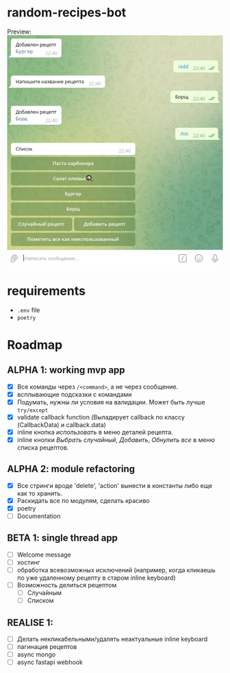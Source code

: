 # random-recipes-bot
Preview:
![Preview](tg_app_screenshots/random-recipes-bot-alpha-v0.1.jpg)

# requirements
* `.env` file
* `poetry`


# Roadmap

## ALPHA 1: working mvp app

- [X] Все команды через `/<command>`, а не через сообщение.
- [X] всплывающие подсказки с командами
- [X] Подумать, нужны ли условия на валидации. Может быть лучше `try/except`
- [X] validate callback function (Выладирует callback по классу (CallbackData) и callback.data)
- [X] inline кнопка *использовать* в меню деталей рецепта.
- [X] inline кнопки *Выбрать случайный*, *Добавить*, *Обнулить все* в меню списка рецептов.

## ALPHA 2: module refactoring

- [X] Все стринги вроде 'delete', 'action' вынести в константы либо еще как то хранить.
- [X] Раскидать все по модулям, сделать красиво
- [X] poetry
- [ ] Documentation

## BETA 1: single thread app

- [ ] Welcome message
- [ ] хостинг
- [ ] обработка всевозможных исключений (например, когда кликаешь по уже удаленному рецепту в старом inline keyboard)
- [ ] Возможность делиться рецептом
    - [ ] Случайным
    - [ ] Списком

## REALISE 1:
- [ ] Делать некликабельными/удалять неактуальные inline keyboard
- [ ] пагинация рецептов
- [ ] async mongo
- [ ] async fastapi webhook